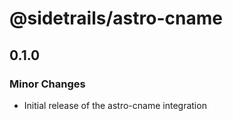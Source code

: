 # @sidetrails/astro-cname

## 0.1.0

### Minor Changes

- Initial release of the astro-cname integration
